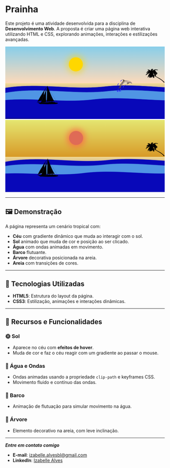 # Prainha

Este projeto é uma atividade desenvolvida para a disciplina de **Desenvolvimento Web**. A proposta é criar uma página web interativa utilizando HTML e CSS, explorando animações, interações e estilizações avançadas.

![](./images/tarde-prainha.png)
![](./images/fim-de-tarde-prainha.png)

---

## 🖼️ Demonstração

A página representa um cenário tropical com:

- **Céu** com gradiente dinâmico que muda ao interagir com o sol.
- **Sol** animado que muda de cor e posição ao ser clicado.
- **Água** com ondas animadas em movimento.
- **Barco** flutuante.
- **Árvore** decorativa posicionada na areia.
- **Areia** com transições de cores.

---

## 🚀 Tecnologias Utilizadas

- **HTML5**: Estrutura do layout da página.
- **CSS3**: Estilização, animações e interações dinâmicas.

---

## 🎨 Recursos e Funcionalidades

### 🌞 Sol

- Aparece no céu com **efeitos de hover**.
- Muda de cor e faz o céu reagir com um gradiente ao passar o mouse.

### 🌊 Água e Ondas

- Ondas animadas usando a propriedade `clip-path` e keyframes CSS.
- Movimento fluido e contínuo das ondas.

### 🛶 Barco

- Animação de flutuação para simular movimento na água.

### 🌴 Árvore

- Elemento decorativo na areia, com leve inclinação.

---

**_Entre em contato comigo_**

- **E-mail**: [izabelle.alvesbl@gmail.com](mailto:izabelle.alvesbl@gmail.com)
- **LinkedIn**: [Izabelle Alves](https://www.linkedin.com/in/izabellealvess/)
